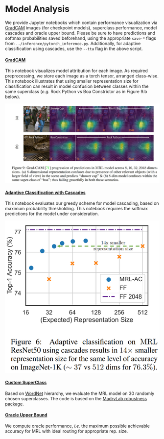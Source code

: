 # Model Analysis
We provide Jupyter notebooks which contain performance visualization via [GradCAM](https://github.com/jacobgil/pytorch-grad-cam) images (for checkpoint models), superclass performance, model cascades and oracle upper bound. Please be sure to have predictions and softmax probabilities saved beforehand, using the appropriate `save-*` flags from `../inference/pytorch_inference.py`. Additionally, for adaptive classification using cascades, use the `--tta` flag in the above script. 

#### [GradCAM](GradCAM.ipynb)
This notebook visualizes model attribution for each image. As required preprocessing, we store each image as a torch tensor, arranged class-wise. This notebook illustrates that using smaller representation size for classification can result in model confusion between classes within the same superclass (*e.g.* Rock Python vs Boa Constrictor as in Figure 9.b below).

<p align="center">
<img src="../images/gradcam.jpeg" width="1024"/>
</p>

#### [Adaptive Classification with Cascades](<./Cascade_Performance_Paper.ipynb>)
This notebook evaluates our greedy scheme for model cascading, based on maximum probability thresholding. This notebook requires the softmax predictions for the model under consideration. 

<p align="center">
<img src="../images/adaptive_classification.png" width="512"/>
</p>

#### [Custom SuperClass](<./Custom_SuperClass_Performance.ipynb>)
Based on [WordNet](https://www.nltk.org/howto/wordnet.html) hierarchy, we evaluate the MRL model on 30 randomly chosen superclasses. The code is based on the [MadryLab robustness package](https://github.com/MadryLab/robustness). 	  

#### [Oracle Upper Bound](<./Oracle_Upper_Bound_Performance.ipynb>)
We compute oracle performance, *i.e.* the maximum possible achievable accuracy for MRL with ideal routing for appropriate rep. size.

